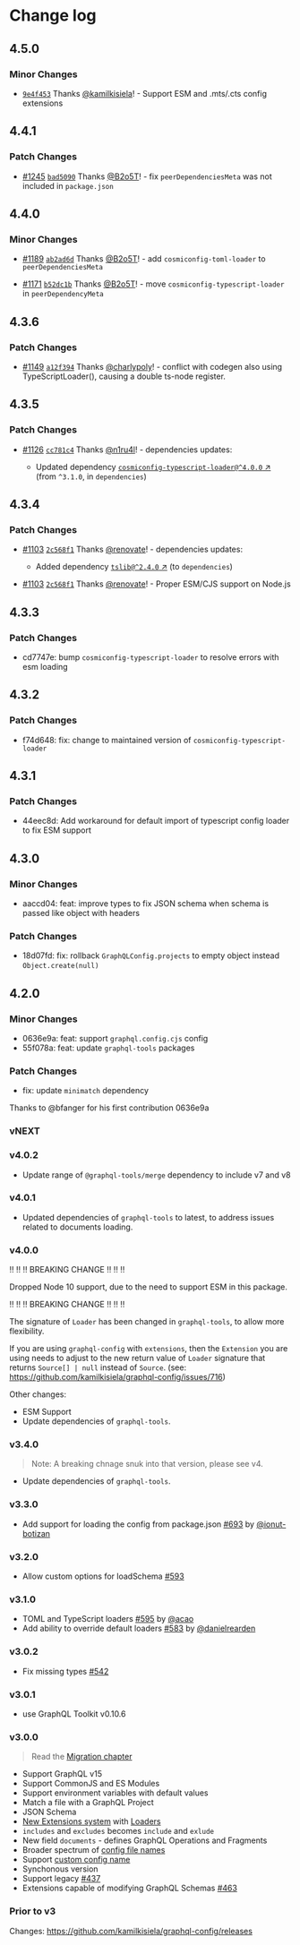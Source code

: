 # Change log

## 4.5.0

### Minor Changes

- [`9e4f453`](https://github.com/kamilkisiela/graphql-config/commit/9e4f453f463dbf39228de39c00ccc4b7014b9614) Thanks [@kamilkisiela](https://github.com/kamilkisiela)! - Support ESM and .mts/.cts config extensions

## 4.4.1

### Patch Changes

- [#1245](https://github.com/kamilkisiela/graphql-config/pull/1245) [`bad5090`](https://github.com/kamilkisiela/graphql-config/commit/bad509048c971872224fe8eaddda84dd948e57c3) Thanks [@B2o5T](https://github.com/B2o5T)! - fix `peerDependenciesMeta` was not included in `package.json`

## 4.4.0

### Minor Changes

- [#1189](https://github.com/kamilkisiela/graphql-config/pull/1189) [`ab2ad6d`](https://github.com/kamilkisiela/graphql-config/commit/ab2ad6d558e55d5d9b52609c68d0404026e34f1e) Thanks [@B2o5T](https://github.com/B2o5T)! - add `cosmiconfig-toml-loader` to `peerDependenciesMeta`

- [#1171](https://github.com/kamilkisiela/graphql-config/pull/1171) [`b52dc1b`](https://github.com/kamilkisiela/graphql-config/commit/b52dc1b7ed46c056dea39396ffbb89a400cee7d6) Thanks [@B2o5T](https://github.com/B2o5T)! - move `cosmiconfig-typescript-loader` in `peerDependencyMeta`

## 4.3.6

### Patch Changes

- [#1149](https://github.com/kamilkisiela/graphql-config/pull/1149) [`a12f394`](https://github.com/kamilkisiela/graphql-config/commit/a12f3945b3da70a9c10e0436785f96958202912e) Thanks [@charlypoly](https://github.com/charlypoly)! - conflict with codegen also using TypeScriptLoader(), causing a double ts-node register.

## 4.3.5

### Patch Changes

- [#1126](https://github.com/kamilkisiela/graphql-config/pull/1126) [`cc781c4`](https://github.com/kamilkisiela/graphql-config/commit/cc781c4cf3bd056a75081108e1b13efd1b3d29ed) Thanks [@n1ru4l](https://github.com/n1ru4l)! - dependencies updates:

  - Updated dependency [`cosmiconfig-typescript-loader@^4.0.0` ↗︎](https://www.npmjs.com/package/cosmiconfig-typescript-loader/v/null) (from `^3.1.0`, in `dependencies`)

## 4.3.4

### Patch Changes

- [#1103](https://github.com/kamilkisiela/graphql-config/pull/1103) [`2c568f1`](https://github.com/kamilkisiela/graphql-config/commit/2c568f1ee2d45bc46613b86b12fcfab82b1393aa) Thanks [@renovate](https://github.com/apps/renovate)! - dependencies updates:

  - Added dependency [`tslib@^2.4.0` ↗︎](https://www.npmjs.com/package/tslib/v/null) (to `dependencies`)

* [#1103](https://github.com/kamilkisiela/graphql-config/pull/1103) [`2c568f1`](https://github.com/kamilkisiela/graphql-config/commit/2c568f1ee2d45bc46613b86b12fcfab82b1393aa) Thanks [@renovate](https://github.com/apps/renovate)! - Proper ESM/CJS support on Node.js

## 4.3.3

### Patch Changes

- cd7747e: bump `cosmiconfig-typescript-loader` to resolve errors with esm loading

## 4.3.2

### Patch Changes

- f74d648: fix: change to maintained version of `cosmiconfig-typescript-loader`

## 4.3.1

### Patch Changes

- 44eec8d: Add workaround for default import of typescript config loader to fix ESM support

## 4.3.0

### Minor Changes

- aaccd04: feat: improve types to fix JSON schema when schema is passed like object with headers

### Patch Changes

- 18d07fd: fix: rollback `GraphQLConfig.projects` to empty object instead `Object.create(null)`

## 4.2.0

### Minor Changes

- 0636e9a: feat: support `graphql.config.cjs` config
- 55f078a: feat: update `graphql-tools` packages

### Patch Changes

- fix: update `minimatch` dependency

Thanks to @bfanger for his first contribution 0636e9a

### vNEXT

### v4.0.2

- Update range of `@graphql-tools/merge` dependency to include v7 and v8

### v4.0.1

- Updated dependencies of `graphql-tools` to latest, to address issues related to documents loading.

### v4.0.0

‼️ ‼️ ‼️ BREAKING CHANGE ‼️ ‼️ ‼️

Dropped Node 10 support, due to the need to support ESM in this package.

‼️ ‼️ ‼️ BREAKING CHANGE ‼️ ‼️ ‼️

The signature of `Loader` has been changed in `graphql-tools`, to allow more flexibility.

If you are using `graphql-config` with `extensions`, then the `Extension` you are using needs to adjust to the new return value of `Loader` signature that returns `Source[] | null` instead of `Source`. (see: https://github.com/kamilkisiela/graphql-config/issues/716)

Other changes:

- ESM Support
- Update dependencies of `graphql-tools`.

### v3.4.0

> Note: A breaking chnage snuk into that version, please see v4.

- Update dependencies of `graphql-tools`.

### v3.3.0

- Add support for loading the config from package.json [#693](https://github.com/kamilkisiela/graphql-config/pull/693) by [@ionut-botizan](https://github.com/ionut-botizan)

### v3.2.0

- Allow custom options for loadSchema [#593](https://github.com/kamilkisiela/graphql-config/pull/593)

### v3.1.0

- TOML and TypeScript loaders [#595](https://github.com/kamilkisiela/graphql-config/pull/595) by [@acao](https://github.com/acao)
- Add ability to override default loaders [#583](https://github.com/kamilkisiela/graphql-config/pull/583) by [@danielrearden](https://github.com/danielrearden)

### v3.0.2

- Fix missing types [#542](https://github.com/kamilkisiela/graphql-config/issues/542)

### v3.0.1

- use GraphQL Toolkit v0.10.6

### v3.0.0

> Read the [Migration chapter](https://graphql-config.com/migration)

- Support GraphQL v15
- Support CommonJS and ES Modules
- Support environment variables with default values
- Match a file with a GraphQL Project
- JSON Schema
- [New Extensions system](https://graphql-config.com/extensions) with [Loaders](https://graphql-config.com/loaders)
- `includes` and `excludes` becomes `include` and `exlude`
- New field `documents` - defines GraphQL Operations and Fragments
- Broader spectrum of [config file names](https://graphql-config.com/usage#config-search-places)
- Support [custom config name](https://graphql-config.com/load-config#configname)
- Synchonous version
- Support legacy [#437](https://github.com/kamilkisiela/graphql-config/pull/437)
- Extensions capable of modifying GraphQL Schemas [#463](https://github.com/kamilkisiela/graphql-config/pull/463)

### Prior to v3

Changes: https://github.com/kamilkisiela/graphql-config/releases
